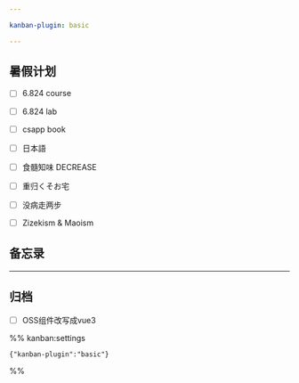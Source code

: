 ```yaml
---

kanban-plugin: basic

---
```


## 暑假计划

- [ ] 6.824 course
- [ ] 6.824 lab
- [ ] csapp book
- [ ] 日本語
- [ ] 食髓知味 DECREASE
- [ ] 重归くそお宅
- [ ] 没病走两步
- [ ] Zizekism & Maoism


## 备忘录



***

## 归档

- [ ] OSS组件改写成vue3

%% kanban:settings
```
{"kanban-plugin":"basic"}
```
%%